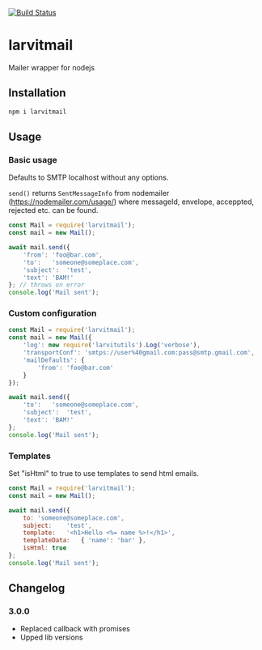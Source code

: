 [![Build Status](https://github.com/larvit/larvitmail/actions/workflows/action.yml/badge.svg)](https://github.com/larvit/larvitmail/actions)

# larvitmail

Mailer wrapper for nodejs

## Installation

```bash
npm i larvitmail
```

## Usage

### Basic usage

Defaults to SMTP localhost without any options.

```send()``` returns ```SentMessageInfo``` from nodemailer (https://nodemailer.com/usage/)
where messageId, envelope, acceppted, rejected etc. can be found.

```javascript
const Mail = require('larvitmail');
const mail = new Mail();

await mail.send({
	'from':	'foo@bar.com',
	'to':	'someone@someplace.com',
	'subject':	'test',
	'text':	'BAM!'
}; // throws on error
console.log('Mail sent');
```

### Custom configuration

```javascript
const Mail = require('larvitmail');
const mail = new Mail({
	'log': new require('larvitutils').Log('verbose'),
	'transportConf': 'smtps://user%40gmail.com:pass@smtp.gmail.com',
	'mailDefaults': {
		'from': 'foo@bar.com'
	}
});

await mail.send({
	'to':	'someone@someplace.com',
	'subject':	'test',
	'text':	'BAM!'
};
console.log('Mail sent');
```

### Templates

Set "isHtml" to true to use templates to send html emails.

```javascript
const Mail = require('larvitmail');
const mail = new Mail();

await mail.send({
	to:	'someone@someplace.com',
	subject:	'test',
	template:	'<h1>Hello <%= name %>!</h1>',
	templateData:	{ 'name': 'bar' },
	isHtml:	true
};
console.log('Mail sent');
```

## Changelog
### 3.0.0
- Replaced callback with promises
- Upped lib versions